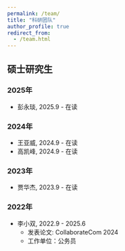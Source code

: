 ```yaml
---
permalink: /team/
title: "科研团队"
author_profile: true
redirect_from: 
  - /team.html
---
```


## 硕士研究生

### 2025年
- 彭永琰, 2025.9 - 在读

### 2024年
- 王亚威, 2024.9 - 在读
- 高凯峰, 2024.9 - 在读

### 2023年
- 贾华杰, 2023.9 - 在读

### 2022年
- 李小双, 2022.9 - 2025.6
  - 发表论文: CollaborateCom 2024
  - 工作单位：公务员

